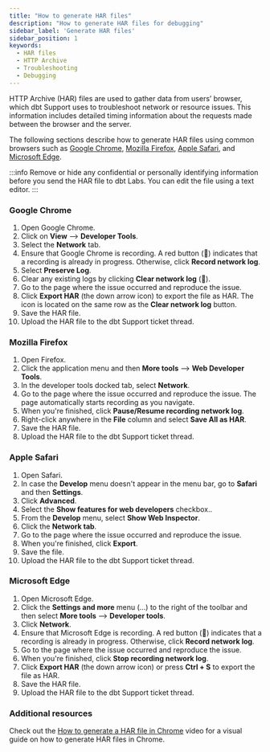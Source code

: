 ```yaml
---
title: "How to generate HAR files"
description: "How to generate HAR files for debugging"
sidebar_label: 'Generate HAR files'
sidebar_position: 1
keywords:
  - HAR files
  - HTTP Archive
  - Troubleshooting
  - Debugging
---
```


HTTP Archive (HAR) files are used to gather data from users’ browser, which dbt Support uses to troubleshoot network or resource issues. This information includes detailed timing information about the requests made between the browser and the server. 

The following sections describe how to generate HAR files using common browsers such as [Google Chrome](#google-chrome), [Mozilla Firefox](#mozilla-firefox), [Apple Safari](#apple-safari), and [Microsoft Edge](#microsoft-edge).

:::info
Remove or hide any confidential or personally identifying information before you send the HAR file to dbt Labs. You can edit the file using a text editor. 
:::

### Google Chrome

1. Open Google Chrome.
2. Click on **View** --> **Developer Tools**.
3. Select the **Network** tab.
4. Ensure that Google Chrome is recording. A red button (🔴) indicates that a recording is already in progress. Otherwise, click **Record network log**.
5. Select **Preserve Log**.
6. Clear any existing logs by clicking **Clear network log** (🚫).
7. Go to the page where the issue occurred and reproduce the issue.
8. Click **Export HAR** (the down arrow icon) to export the file as HAR. The icon is located on the same row as the **Clear network log** button.
9. Save the HAR file.
10. Upload the HAR file to the dbt Support ticket thread.

### Mozilla Firefox

1. Open Firefox.
2. Click the application menu and then **More tools** --> **Web Developer Tools**.
3. In the developer tools docked tab, select **Network**.
4. Go to the page where the issue occurred and reproduce the issue. The page automatically starts recording as you navigate.
5. When you're finished, click **Pause/Resume recording network log**.
6. Right-click anywhere in the **File** column and select **Save All as HAR**.
7. Save the HAR file.
8. Upload the HAR file to the dbt Support ticket thread.

### Apple Safari

1. Open Safari.
2. In case the **Develop** menu doesn't appear in the menu bar, go to **Safari** and then **Settings**.
3. Click **Advanced**.
4. Select the **Show features for web developers** checkbox..
5. From the **Develop** menu, select **Show Web Inspector**.
6. Click the **Network tab**.
7. Go to the page where the issue occurred and reproduce the issue.
8. When you're finished, click **Export**.
9. Save the file.
10. Upload the HAR file to the dbt Support ticket thread.

### Microsoft Edge

1. Open Microsoft Edge.
2. Click the **Settings and more** menu (...) to the right of the toolbar and then select **More tools** --> **Developer tools**.
3. Click **Network**.
4. Ensure that Microsoft Edge is recording. A red button (🔴) indicates that a recording is already in progress. Otherwise, click **Record network log**.
5. Go to the page where the issue occurred and reproduce the issue.
6. When you're finished, click **Stop recording network log**.
7. Click **Export HAR** (the down arrow icon) or press **Ctrl + S** to export the file as HAR.
8. Save the HAR file.
9. Upload the HAR file to the dbt Support ticket thread.

### Additional resources
Check out the [How to generate a HAR file in Chrome](https://www.loom.com/share/cabdb7be338243f188eb619b4d1d79ca) video for a visual guide on how to generate HAR files in Chrome.

